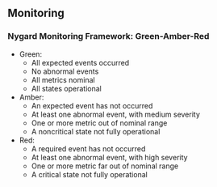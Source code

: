 ## Monitoring

### Nygard Monitoring Framework:   Green-Amber-Red 

- Green:
	- All expected events occurred
	- No abnormal events
	- All metrics nominal
	- All states operational
- Amber:
	- An expected event has not occurred
	- At least one abnormal event, with medium severity
	- One or more metric out of nominal range
	- A noncritical state not fully operational
- Red:
	- A required event has not occurred
	- At least one abnormal event, with high severity
	- One or more metric far out of nominal range
	- A critical state not fully operational